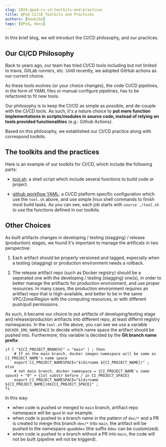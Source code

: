 ```yaml
---
slug: 2024-qpod-ci-cd-toolkits-and-practices
title: QPod CI/CD Toolkits and Practices
authors: [haobibo]
tags: [QPod, docs]
---
```


In this brief blog, we will introduct the CI/CD philosophy, and our practices.

## Our CI/CD Philosophy

Back to years ago, our team has tried CI/CD tools including but not limited to travis, GitLab runners, etc. Until recently, we adopted GitHub actions as our current choice.

As these tools evolves (or your choice changes), the code CI/CD pipelines, in the form of YAML files or manual configure pipelines, has to be refactored to fit new tools.

Our philosophy is to keep the CI/CD as simple as possible, and de-couple with the CI/CD tools.
As such, it's a nature choice to **put more function implementations in scripts/modules in source code, instead of relying on tools provided functionalities** (e.g.: Github Actions).

Based on this philosophy, we established our CI/CD practice along with correspond toolkits.

## The toolkits and the practices

Here is an example of our toolkits for CI/CD, which include the following parts:

- [tool.sh](https://github.com/QPod/lab-foundation/blob/main/tool.sh): a shell script which include several functions to build code or project.

- [github workflow YAML](https://github.com/QPod/lab-foundation/blob/main/.github/workflows/build-docker.yml): a CI/CD platform specific configuration which use the `tool.sh` above, and use simple linux shell commands to finish most build tasks. As you can see, each job starts with `source ./tool.sh` to use the functions defined in our toolkits.

## Other Choices

As built artifacts changes in developing / testing (stagging) / release (production) stages, we found it's important to manage the artificats in two perspective:

1. Each artifact should be properly versioned and tagged, especially when a testing (stagging) or production environment needs a rollback.

2. The release artifact repo (such as Docker registry) should be a seperated one with the developing / testing (stagging) one(s), in order to better manage the artifiacts for production environment, and use proper resources. In many cases, the production environment requires an aritifact repo that is high-available, and better to be in the same VPC/Zone/Region with the computing resources, or with different push/pull permissions.

As such, it became our choice to put artifacts of developing/testing stage and release/production artifiacts into different repo, at least differnt registry namespaces. In the `tool.sh` file above, you can see we use a variable `DOCKER_IMG_NAMESPACE` to decide which name space the artifact should be pushed into. Furthermore, this variable is decided by the **Git branch name prefix**:

```shell
if [ "${CI_PROJECT_BRANCH}" = "main" ] ; then
    # If on the main branch, docker images namespace will be same as CI_PROJECT_NAME's name space
    export CI_PROJECT_NAMESPACE="$(dirname ${CI_PROJECT_NAME})" ;
else
    # not main branch, docker namespace = {CI_PROJECT_NAME's name space} + "0" + {1st substr before / in CI_PROJECT_SPACE}
    export CI_PROJECT_NAMESPACE="$(dirname ${CI_PROJECT_NAME})0${CI_PROJECT_SPACE}" ;
fi
```

In this way:

- when code is pushed or merged to `main` branch, artifiact repo namespace will be `qpod` in our example.
- when code is pushed to a branch name in the pattern of `dev/*` and a PR is created to merge this branch `dev/*` into `main`, the artifact will be pushed to the namespace `qpod0dev` (the suffix `0dev` can be customized).
- when code is pushed to a branch without a PR into `main`, the code will not be built (pipeline will not be triggerd).
